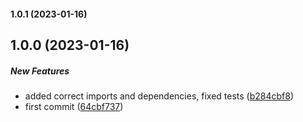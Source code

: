 #### 1.0.1 (2023-01-16)

## 1.0.0 (2023-01-16)

##### New Features

*  added correct imports and dependencies, fixed tests ([b284cbf8](https://github.com/JointlyTech/cache-candidate-plugin-dependency-keys/commit/b284cbf89dafb7d4ce3aa4805f7912b6a7ea6105))
*  first commit ([64cbf737](https://github.com/JointlyTech/cache-candidate-plugin-dependency-keys/commit/64cbf7377f5fefb1f74aec6307d5e3a98703e289))

